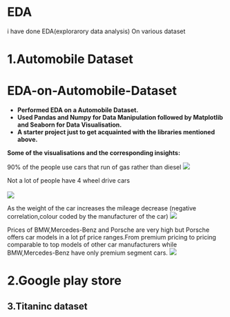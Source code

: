 # EDA
 i have done EDA(explorarory data analysis)
 On various dataset
# 1.Automobile Dataset
# EDA-on-Automobile-Dataset
<b><ul><li>Performed EDA on a Automobile Dataset.</li><li>Used Pandas and Numpy for Data Manipulation followed by Matplotlib and Seaborn for Data Visualisation.</li><li>A starter project just to get acquainted with the libraries mentioned above.</li></ul>
  </b>

<b>Some of the visualisations and the corresponding insights:</b>

90% of the people use cars that run of gas rather than diesel
![](images/bar.PNG)

Not a lot of people have 4 wheel drive cars
<br></br>
![](images/pie.PNG)

As the weight of the car increases the mileage decrease (negative correlation,colour coded by the manufacturer of the car)
![](images/scatter.PNG)

Prices of BMW,Mercedes-Benz and Porsche are very high but Porsche offers car models in a lot pf price ranges.From premium pricing to pricing comparable to top models of other car manufacturers while BMW,Mercedes-Benz have only premium segment cars.
![](images/box.PNG)

# 2.Google play store
## 3.Titaninc dataset
